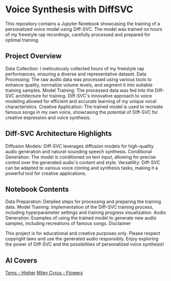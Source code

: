 # Voice Synthesis with DiffSVC

This repository contains a Jupyter Notebook showcasing the training of a personalized voice model using Diff-SVC. The model was trained on hours of my freestyle rap recordings, carefully processed and prepared for optimal training.

## Project Overview
Data Collection: I meticulously collected hours of my freestyle rap performances, ensuring a diverse and representative dataset.
Data Processing: The raw audio data was processed using various tools to enhance quality, normalize volume levels, and segment it into suitable training samples.
Model Training: The processed data was fed into the Diff-SVC architecture for training. Diff-SVC's innovative approach to voice modeling allowed for efficient and accurate learning of my unique vocal characteristics.
Creative Application: The trained model is used to recreate famous songs in my own voice, showcasing the potential of Diff-SVC for creative expression and voice synthesis.

## Diff-SVC Architecture Highlights
Diffusion Models: Diff-SVC leverages diffusion models for high-quality audio generation and natural-sounding speech synthesis.
Conditional Generation: The model is conditioned on text input, allowing for precise control over the generated audio's content and style.
Versatility: Diff-SVC can be adapted to various voice cloning and synthesis tasks, making it a powerful tool for creative applications.

## Notebook Contents
Data Preparation: Detailed steps for processing and preparing the training data.
Model Training: Implementation of the Diff-SVC training process, including hyperparameter settings and training progress visualization.
Audio Generation: Examples of using the trained model to generate new audio samples, including recreations of famous songs.
Disclaimer

This project is for educational and creative purposes only. Please respect copyright laws and use the generated audio responsibly.
Enjoy exploring the power of Diff-SVC and the possibilities of personalized voice synthesis!

## AI Covers

[Tems - Higher](https://on.soundcloud.com/FatUMTk8Y83UgwsWA)
[Miley Cyrus - Flowers](https://on.soundcloud.com/ZgXzwTq7E7C6fX3E9)
